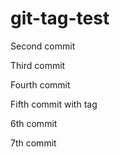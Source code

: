 # git-tag-test

Second commit

Third commit

Fourth commit

Fifth commit with tag

6th commit

7th commit